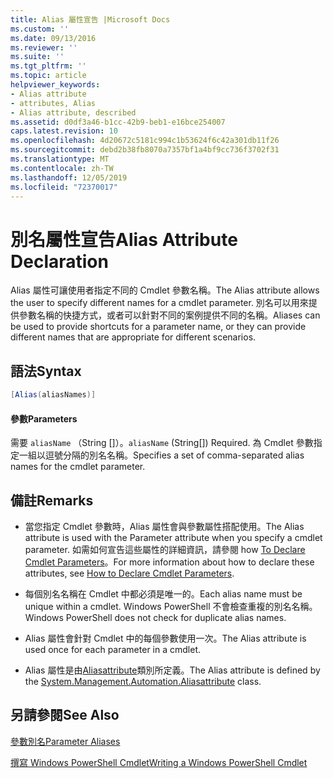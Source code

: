 ```yaml
---
title: Alias 屬性宣告 |Microsoft Docs
ms.custom: ''
ms.date: 09/13/2016
ms.reviewer: ''
ms.suite: ''
ms.tgt_pltfrm: ''
ms.topic: article
helpviewer_keywords:
- Alias attribute
- attributes, Alias
- Alias attribute, described
ms.assetid: d0df3a46-b1cc-42b9-beb1-e16bce254007
caps.latest.revision: 10
ms.openlocfilehash: 4d20672c5181c994c1b53624f6c42a301db11f26
ms.sourcegitcommit: debd2b38fb8070a7357bf1a4bf9cc736f3702f31
ms.translationtype: MT
ms.contentlocale: zh-TW
ms.lasthandoff: 12/05/2019
ms.locfileid: "72370017"
---
```

# <a name="alias-attribute-declaration"></a><span data-ttu-id="9ad7a-102">別名屬性宣告</span><span class="sxs-lookup"><span data-stu-id="9ad7a-102">Alias Attribute Declaration</span></span>

<span data-ttu-id="9ad7a-103">Alias 屬性可讓使用者指定不同的 Cmdlet 參數名稱。</span><span class="sxs-lookup"><span data-stu-id="9ad7a-103">The Alias attribute allows the user to specify different names for a cmdlet parameter.</span></span> <span data-ttu-id="9ad7a-104">別名可以用來提供參數名稱的快捷方式，或者可以針對不同的案例提供不同的名稱。</span><span class="sxs-lookup"><span data-stu-id="9ad7a-104">Aliases can be used to provide shortcuts for a parameter name, or they can provide different names that are appropriate for different scenarios.</span></span>

## <a name="syntax"></a><span data-ttu-id="9ad7a-105">語法</span><span class="sxs-lookup"><span data-stu-id="9ad7a-105">Syntax</span></span>

```csharp
[Alias(aliasNames)]
```

#### <a name="parameters"></a><span data-ttu-id="9ad7a-106">參數</span><span class="sxs-lookup"><span data-stu-id="9ad7a-106">Parameters</span></span>

<span data-ttu-id="9ad7a-107">需要 `aliasName` （String []）。</span><span class="sxs-lookup"><span data-stu-id="9ad7a-107">`aliasName` (String[]) Required.</span></span> <span data-ttu-id="9ad7a-108">為 Cmdlet 參數指定一組以逗號分隔的別名名稱。</span><span class="sxs-lookup"><span data-stu-id="9ad7a-108">Specifies a set of comma-separated alias names for the cmdlet parameter.</span></span>

## <a name="remarks"></a><span data-ttu-id="9ad7a-109">備註</span><span class="sxs-lookup"><span data-stu-id="9ad7a-109">Remarks</span></span>

- <span data-ttu-id="9ad7a-110">當您指定 Cmdlet 參數時，Alias 屬性會與參數屬性搭配使用。</span><span class="sxs-lookup"><span data-stu-id="9ad7a-110">The Alias attribute is used with the Parameter attribute when you specify a cmdlet parameter.</span></span> <span data-ttu-id="9ad7a-111">如需如何宣告這些屬性的詳細資訊，請參閱 how [To Declare Cmdlet Parameters](./how-to-declare-cmdlet-parameters.md)。</span><span class="sxs-lookup"><span data-stu-id="9ad7a-111">For more information about how to declare these attributes, see [How to Declare Cmdlet Parameters](./how-to-declare-cmdlet-parameters.md).</span></span>

- <span data-ttu-id="9ad7a-112">每個別名名稱在 Cmdlet 中都必須是唯一的。</span><span class="sxs-lookup"><span data-stu-id="9ad7a-112">Each alias name must be unique within a cmdlet.</span></span> <span data-ttu-id="9ad7a-113">Windows PowerShell 不會檢查重複的別名名稱。</span><span class="sxs-lookup"><span data-stu-id="9ad7a-113">Windows PowerShell does not check for duplicate alias names.</span></span>

- <span data-ttu-id="9ad7a-114">Alias 屬性會針對 Cmdlet 中的每個參數使用一次。</span><span class="sxs-lookup"><span data-stu-id="9ad7a-114">The Alias attribute is used once for each parameter in a cmdlet.</span></span>

- <span data-ttu-id="9ad7a-115">Alias 屬性是由[Aliasattribute](/dotnet/api/System.Management.Automation.AliasAttribute)類別所定義。</span><span class="sxs-lookup"><span data-stu-id="9ad7a-115">The Alias attribute is defined by the [System.Management.Automation.Aliasattribute](/dotnet/api/System.Management.Automation.AliasAttribute) class.</span></span>

## <a name="see-also"></a><span data-ttu-id="9ad7a-116">另請參閱</span><span class="sxs-lookup"><span data-stu-id="9ad7a-116">See Also</span></span>

[<span data-ttu-id="9ad7a-117">參數別名</span><span class="sxs-lookup"><span data-stu-id="9ad7a-117">Parameter Aliases</span></span>](./parameter-aliases.md)

[<span data-ttu-id="9ad7a-118">撰寫 Windows PowerShell Cmdlet</span><span class="sxs-lookup"><span data-stu-id="9ad7a-118">Writing a Windows PowerShell Cmdlet</span></span>](./writing-a-windows-powershell-cmdlet.md)
